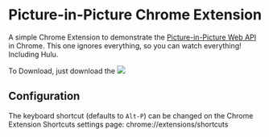 # Picture-in-Picture Chrome Extension

A simple Chrome Extension to demonstrate the [Picture-in-Picture Web API](https://wicg.github.io/picture-in-picture/) in Chrome. This one ignores everything, so you can watch everything! Including Hulu.

To Download, just download the 
<img src="https://raw.githubusercontent.com/beaufortfrancois/picture-in-picture-chrome-extension/master/screenshot.png">

## Configuration

The keyboard shortcut (defaults to `Alt-P`) can be changed on the
Chrome Extension Shortcuts settings page:
chrome://extensions/shortcuts
